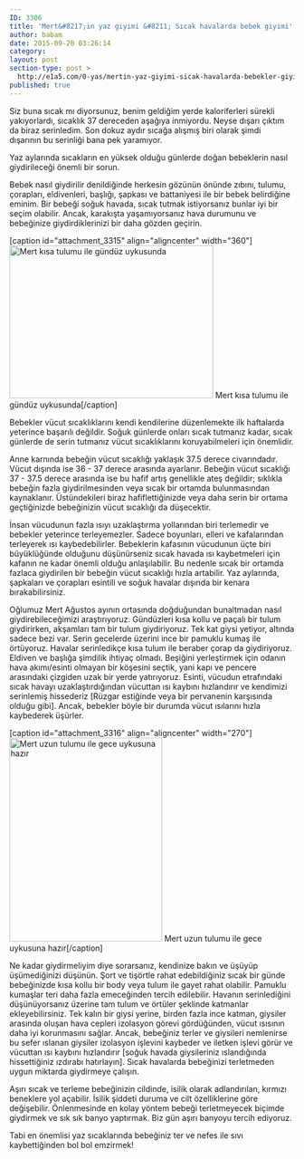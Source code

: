 ```yaml
---
ID: 3306
title: 'Mert&#8217;in yaz giyimi &#8211; Sıcak havalarda bebek giyimi'
author: babam
date: 2015-09-20 03:26:14
category:
layout: post
section-type: post >
  http://e1a5.com/0-yas/mertin-yaz-giyimi-sicak-havalarda-bebekler-giyimi/
published: true
---
```

Siz buna sıcak mı diyorsunuz, benim geldiğim yerde kaloriferleri sürekli yakıyorlardı, sıcaklık 37 dereceden aşağıya inmiyordu. Neyse dışarı çıktım da biraz serinledim. Son dokuz aydır sıcağa alışmış biri olarak şimdi dışarının bu serinliği bana pek yaramıyor.

Yaz aylarında sıcakların en yüksek olduğu günlerde doğan bebeklerin nasıl giydirileceği önemli bir sorun.

Bebek nasıl giydirilir denildiğinde herkesin gözünün önünde zıbını, tulumu, çorapları, eldivenleri, başlığı, şapkası ve battaniyesi ile bir bebek belirdiğine eminim. Bir bebeği soğuk havada, sıcak tutmak istiyorsanız bunlar iyi bir seçim olabilir. Ancak, karakışta yaşamıyorsanız hava durumunu ve bebeğinize giydirdiklerinizi bir daha gözden geçirin.

[caption id="attachment_3315" align="aligncenter" width="360"]<a href="http://e1a5.com/wp-content/uploads/2015/09/mert_kisa_tulum.jpg"><img class="wp-image-3315 size-medium" src="http://e1a5.com/wp-content/uploads/2015/09/mert_kisa_tulum-360x270.jpg" alt="Mert kısa tulumu ile gündüz uykusunda" width="360" height="270" /></a> Mert kısa tulumu ile gündüz uykusunda[/caption]

Bebekler vücut sıcaklıklarını kendi kendilerine düzenlemekte ilk haftalarda yeterince başarılı değildir. Soğuk günlerde onları sıcak tutmanız kadar, sıcak günlerde de serin tutmanız vücut sıcaklıklarını koruyabilmeleri için önemlidir.

Anne karnında bebeğin vücut sıcaklığı yaklaşık 37.5 derece civarındadır. Vücut dışında ise 36 - 37 derece arasında ayarlanır. Bebeğin vücut sıcaklığı 37 - 37.5 derece arasında ise bu hafif artış genellikle ateş değildir; sıklıkla bebeğin fazla giydirilmesinden veya sıcak bir ortamda bulunmasından kaynaklanır. Üstündekileri biraz hafiflettiğinizde veya daha serin bir ortama geçtiğinizde bebeğinizin vücut sıcaklığı da düşecektir.

İnsan vücudunun fazla ısıyı uzaklaştırma yollarından biri terlemedir ve bebekler yeterince terleyemezler. Sadece boyunları, elleri ve kafalarından terleyerek ısı kaybedebilirler. Bebeklerin kafasının vücudunun üçte biri büyüklüğünde olduğunu düşünürseniz sıcak havada ısı kaybetmeleri için kafanın ne kadar önemli olduğu anlaşılabilir. Bu nedenle sıcak bir ortamda fazlaca giydirilen bir bebeğin vücut sıcaklığı hızla artabilir. Yaz aylarında, şapkaları ve çorapları esintili ve soğuk havalar dışında bir kenara bırakabilirsiniz.

Oğlumuz Mert Ağustos ayının ortasında doğduğundan bunaltmadan nasıl giydirebileceğimizi araştırıyoruz. Gündüzleri kısa kollu ve paçalı bir tulum giydirirken, akşamları tam bir tulum giydiriyoruz. Tek kat giysi yetiyor, altında sadece bezi var. Serin gecelerde üzerini ince bir pamuklu kumaş ile örtüyoruz. Havalar serinledikçe kısa tulum ile beraber çorap da giydiriyoruz. Eldiven ve başlığa şimdilik ihtiyaç olmadı. Beşiğini yerleştirmek için odanın hava akımı/esinti olmayan bir köşesini seçtik, yani kapı ve pencere arasındaki çizgiden uzak bir yerde yatırıyoruz. Esinti, vücudun etrafındaki sıcak havayı uzaklaştırdığından vücuttan ısı kaybını hızlandırır ve kendimizi serinlemiş hissederiz [Rüzgar estiğinde veya bir pervanenin karşısında olduğu gibi]. Ancak, bebekler böyle bir durumda vücut ısılarını hızla kaybederek üşürler.

[caption id="attachment_3316" align="aligncenter" width="270"]<a href="http://e1a5.com/wp-content/uploads/2015/09/mert_uzun_tulum.jpg"><img class="size-medium wp-image-3316" src="http://e1a5.com/wp-content/uploads/2015/09/mert_uzun_tulum-270x360.jpg" alt="Mert uzun tulumu ile gece uykusuna hazır" width="270" height="360" /></a> Mert uzun tulumu ile gece uykusuna hazır[/caption]

Ne kadar giydirmeliyim diye sorarsanız, kendinize bakın ve üşüyüp üşümediğinizi düşünün. Şort ve tişörtle rahat edebildiğiniz sıcak bir günde bebeğinizde kısa kollu bir body veya tulum ile gayet rahat olabilir. Pamuklu kumaşlar teri daha fazla emeceğinden tercih edilebilir. Havanın serinlediğini düşünüyorsanız üzerine tam tulum ve örtüler şeklinde katmanlar ekleyebilirsiniz. Tek kalın bir giysi yerine, birden fazla ince katman, giysiler arasında oluşan hava cepleri izolasyon görevi gördüğünden, vücut ısısının daha iyi korunmasını sağlar. Ancak, bebeğiniz terler ve giysileri nemlenirse bu sefer ıslanan giysiler izolasyon işlevini kaybeder ve iletken işlevi görür ve vücuttan ısı kaybını hızlandırır [soğuk havada giysileriniz ıslandığında hissettiğiniz ızdırabı hatırlayın]. Sıcak havalarda bebeğinizi terletmeden uygun miktarda giydirmeye çalışın.

Aşırı sıcak ve terleme bebeğinizin cildinde, isilik olarak adlandırılan, kırmızı beneklere yol açabilir. İsilik şiddeti duruma ve cilt özelliklerine göre değişebilir. Önlenmesinde en kolay yöntem bebeği terletmeyecek biçimde giydirmek ve sık sık banyo yaptırmak. Biz gün aşırı banyoyu tercih ediyoruz.

Tabi en önemlisi yaz sıcaklarında bebeğiniz ter ve nefes ile sıvı kaybettiğinden bol bol emzirmek!
